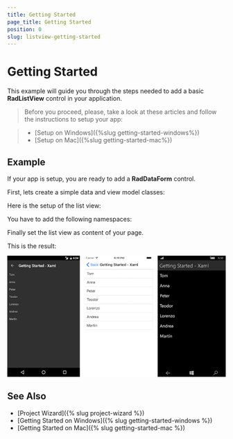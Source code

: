 ```yaml
---
title: Getting Started
page_title: Getting Started
position: 0
slug: listview-getting-started
---
```


# Getting Started

This example will guide you through the steps needed to add a basic **RadListView** control in your application.

>Before you proceed, please, take a look at these articles and follow the instructions to setup your app:

>- [Setup on Windows]({%slug getting-started-windows%})
>- [Setup on Mac]({%slug getting-started-mac%})

## Example

If your app is setup, you are ready to add a **RadDataForm** control.

First, lets create a simple data and view model classes:

<snippet id='listview-gettingstarted-source'/>

Here is the setup of the list view:

<snippet id='listview-gettingstarted-listview-xaml'/>
<snippet id='listview-gettingstarted-listview-csharp'/>

You have to add the following namespaces:

<snippet id='xmlns-teleriklistview'/>
<snippet id='ns-teleriklistview'/>

Finally set the list view as content of your page.

This is the result:

![RadListView](../images/listview-gettingstarted.png)

## See Also

- [Project Wizard]({% slug project-wizard %})
- [Getting Started on Windows]({% slug getting-started-windows %})
- [Getting Started on Mac]({% slug getting-started-mac %})